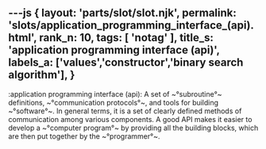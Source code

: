 ---js
{
  layout: 'parts/slot/slot.njk',
  permalink: 'slots/application_programming_interface_(api).html',
  rank_n: 10,
  tags: [ 'notag' ],
  title_s: 'application programming interface (api)',
  labels_a: ['values','constructor','binary search algorithm'],
}
---
:application programming interface (api):
A set of ~°subroutine°~ definitions, ~°communication protocols°~, and tools for building ~°software°~. In general terms, it is a set of clearly defined methods of communication among various components. A good API makes it easier to develop a ~°computer program°~ by providing all the building blocks, which are then put together by the ~°programmer°~.
